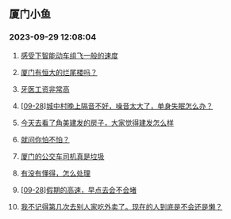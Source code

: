 ## 厦门小鱼 
### 2023-09-29 12:08:04

1. [感受下智能动车组飞一般的速度](http://bbs.xmfish.com/read-htm-tid-18080594.html)

2. [厦门有恒大的烂尾楼吗？](http://bbs.xmfish.com/read-htm-tid-18080643.html)

3. [牙医工资非常高](http://bbs.xmfish.com/read-htm-tid-18080648.html)

4. [[09-28]城中村晚上隔音不好，噪音太大了，单身失眠怎么办？](http://bbs.xmfish.com/read-htm-tid-18080713.html)

5. [今天去看了角美建发的房子，大家觉得建发怎么样](http://bbs.xmfish.com/read-htm-tid-18080743.html)

6. [就问你怕不怕？](http://bbs.xmfish.com/read-htm-tid-18080611.html)

7. [厦门的公交车司机真是垃圾](http://bbs.xmfish.com/read-htm-tid-18080735.html)

8. [有没有懂得，怎么处理](http://bbs.xmfish.com/read-htm-tid-18080768.html)

9. [[09-28]假期的高速，早点去会不会堵](http://bbs.xmfish.com/read-htm-tid-18080745.html)

10. [我不记得第几次去别人家吃外卖了。现在的人到底是不会还是懒？](http://bbs.xmfish.com/read-htm-tid-18080622.html)

